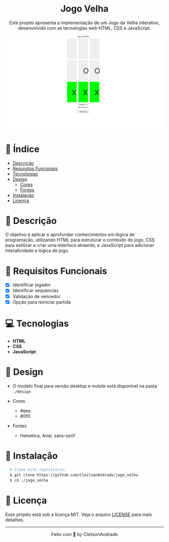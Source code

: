 <div align="center">
  <h1>Jogo Velha</h1>
  <p>Este projeto apresenta a implementação de um Jogo da Velha interativo, desenvolvido com as tecnologias web HTML, CSS e JavaScript.</p>
  <img src="./design/desktop.png" alt="Logo" width="800">
</div>

# 📒 Índice

* [Descrição](#descrição)
* [Requisitos Funcionais](#requisitos)
* [Tecnologias](#tecnologias)
* [Design](#design)
  * [Cores](#cores)
  * [Fontes](#fontes)
* [Instalação](#instalação)
* [Licença](#licença)

# 📃 <span id="descrição">Descrição</span>
O objetivo é aplicar e aprofundar conhecimentos em lógica de programação, utilizando HTML para estruturar o conteúdo do jogo, CSS para estilizar e criar uma interface atraente, e JavaScript para adicionar interatividade e lógica de jogo.

# 📌 <span id="requisitos">Requisitos Funcionais</span>
- [x] Identificar jogador<br>
- [x] Identificar sequencias<br>
- [x] Validação de vencedor<br>
- [x] Opção para reiniciar partida<br>

# 💻 <span id="tecnologias">Tecnologias</span>
- **HTML**
- **CSS**
- **JavaScript**

# 🎨 <span id="design">Design</span>
- O modelo final para versão desktop e mobile está disponível na pasta `./design`

- <span id="cores">Cores<br></span>
  * #eee<br>
  * #0f0<br>

- <span id="fontes">Fontes<br></span>
  * Helvetica, Arial, sans-serif

# 🚀 <span id="instalação">Instalação</span>
```bash
  # Clone este repositório:
  $ git clone https://github.com/CleilsonAndrade/jogo_velha
  $ cd ./jogo_velha
```

# 📝 <span id="licença">Licença</span>

Esse projeto está sob a licença MIT. Veja o arquivo [LICENSE](LICENSE) para mais detalhes.

---

<p align="center">
  Feito com 💜 by CleilsonAndrade
</p>